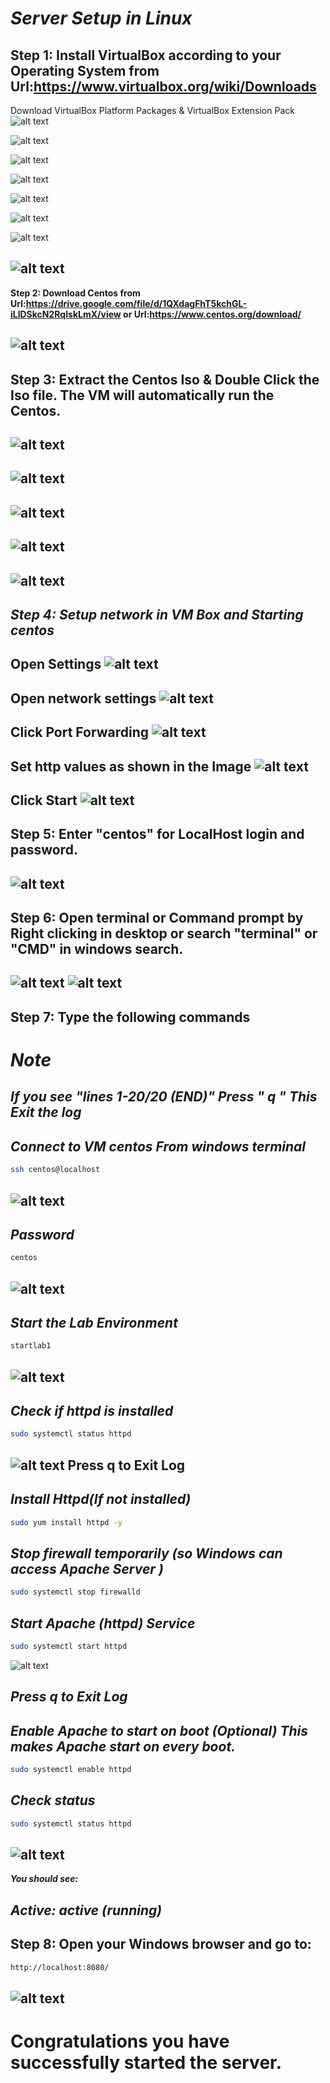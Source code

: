 # ***Server Setup in Linux***

**Step 1: Install VirtualBox according to your Operating System from Url:https://www.virtualbox.org/wiki/Downloads**
---
Download VirtualBox Platform Packages \& VirtualBox Extension Pack 
![alt text](image.png)

![alt text](image-3.png)

![alt text](image-4.png)

![alt text](image-17.png)

![alt text](image-18.png)

![alt text](image-5.png)

![alt text](image-6.png)

![alt text](image-7.png)
---
**Step 2: Download Centos from Url:https://drive.google.com/file/d/1QXdagFhT5kchGL-iLlDSkcN2RqIskLmX/view or Url:https://www.centos.org/download/**

![alt text](image-16.png)
---
**Step 3: Extract the Centos Iso \& Double Click the Iso file. The VM will automatically run the Centos.**
---
![alt text](image-1.png)
---
![alt text](image-2.png)
---
![alt text](image-8.png)
---
![alt text](image-24.png)
---
![alt text](image-19.png)
---
***Step 4: Setup network in VM Box and Starting centos***
---
**Open Settings**
![alt text](image-20.png)
---
**Open network settings**
![alt text](image-21.png)
---
**Click Port Forwarding**
![alt text](image-22.png)
---
**Set http values as shown in the Image**
![alt text](image-23.png)
---
**Click Start**
![alt text](image-25.png)
---

**Step 5: Enter "centos" for LocalHost login and password.**
---
![alt text](image-10.png)
---

**Step 6: Open terminal or Command prompt by Right clicking in desktop or search "terminal" or "CMD" in windows search.**
---
![alt text](image-11.png)
![alt text](image-12.png)
---
**Step 7: Type the following commands**
---


# ***Note***

   ***If you see "lines 1-20/20 (END)" Press " q "***
   ***This Exit the log***
---


***Connect to VM centos From windows terminal***
---
```sh
ssh centos@localhost
```
![alt text](image-26.png)
---
***Password*** 
---
```sh
centos
```
![alt text](image-27.png)
---
***Start the Lab Environment*** 
---
```sh
startlab1
```
![alt text](image-13.png)
---

***Check if httpd is installed***
---
```sh
sudo systemctl status httpd
```
![alt text](image-28.png)
**Press q to Exit Log**
---

***Install Httpd(If not installed)***
---
```sh
sudo yum install httpd -y
```

***Stop firewall temporarily (so Windows can access Apache Server )***
---
```sh
sudo systemctl stop firewalld
```


***Start Apache (httpd) Service***
---
```sh
sudo systemctl start httpd
```
![alt text](image-29.png)

***Press q to Exit Log***
---

***Enable Apache to start on boot (Optional)***
***This makes Apache start on every boot.***
---
```sh
sudo systemctl enable httpd
```
***Check status***
---
```sh
sudo systemctl status httpd
```
![alt text](image-15.png)
---
***You should see:***

***Active: active (running)***
---

**Step 8: Open your Windows browser and go to:**
---
```sh
http://localhost:8080/
```
![alt text](image-14.png)
---


**Congratulations you  have successfully started the server.**
===


